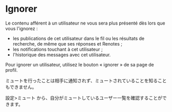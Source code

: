 # Ignorer

Le contenu afférent à un utilisateur ne vous sera plus présenté dès lors que vous l'ignorez :

* les publications de cet utilisateur dans le fil ou les résultats de recherche, de même que ses réponses et Renotes ;
* les notifications touchant à cet utilisateur ;
* l'historique des messages avec cet utilisateur.

Pour ignorer un utilisateur, utilisez le bouton « ignorer » de sa page de profil.

ミュートを行ったことは相手に通知されず、ミュートされていることを知ることもできません。

設定>ミュート から、自分がミュートしているユーザー一覧を確認することができます。
